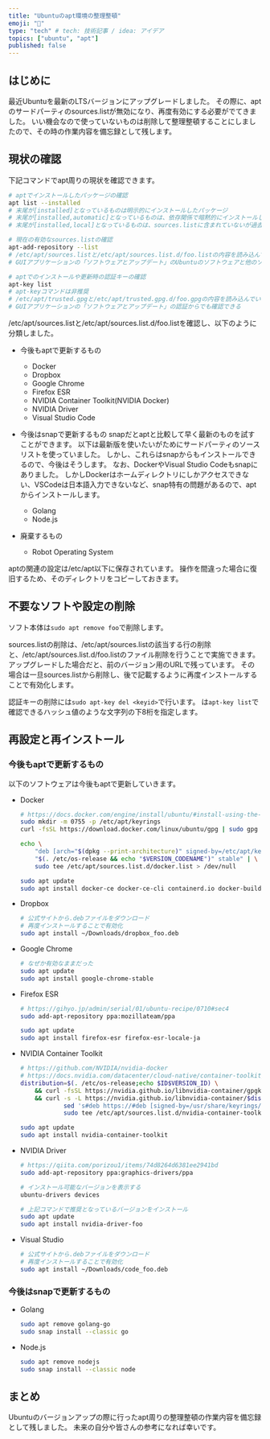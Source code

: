 ```yaml
---
title: "Ubuntuのapt環境の整理整頓"
emoji: "🧹"
type: "tech" # tech: 技術記事 / idea: アイデア
topics: ["ubuntu", "apt"]
published: false
---
```


## はじめに
最近Ubuntuを最新のLTSバージョンにアップグレードしました。
その際に、aptのサードパーティのsources.listが無効になり、再度有効にする必要がでてきました。
いい機会なので使っていないものは削除して整理整頓することにしましたので、その時の作業内容を備忘録として残します。


## 現状の確認

下記コマンドでapt周りの現状を確認できます。

```bash
# aptでインストールしたパッケージの確認
apt list --installed
# 末尾が[installed]となっているものは明示的にインストールしたパッケージ
# 末尾が[installed,automatic]となっているものは、依存関係で暗黙的にインストールしたパッケージ
# 末尾が[installed,local]となっているものは、sources.listに含まれていないが過去にインストールしたパッケージ

# 現在の有効なsources.listの確認
apt-add-repository --list
# /etc/apt/sources.listと/etc/apt/sources.list.d/foo.listの内容を読み込んでいる
# GUIアプリケーションの「ソフトウェアとアップデート」のUbuntuのソフトウェアと他のソフトウェアからでも確認できる

# aptでのインストールや更新時の認証キーの確認
apt-key list
# apt-keyコマンドは非推奨
# /etc/apt/trusted.gpgと/etc/apt/trusted.gpg.d/foo.gpgの内容を読み込んでいる
# GUIアプリケーションの「ソフトウェアとアップデート」の認証からでも確認できる
```

/etc/apt/sources.listと/etc/apt/sources.list.d/foo.listを確認し、以下のように分類しました。

- 今後もaptで更新するもの
    - Docker
    - Dropbox
    - Google Chrome
    - Firefox ESR
    - NVIDIA Container Toolkit(NVIDIA Docker)
    - NVIDIA Driver
    - Visual Studio Code

- 今後はsnapで更新するもの
    snapだとaptと比較して早く最新のものを試すことができます。
    以下は最新版を使いたいがためにサードパーティのソースリストを使っていました。
    しかし、これらはsnapからもインストールできるので、今後はそうします。
    なお、DockerやVisual Studio Codeもsnapにありました。
    しかしDockerはホームディレクトリにしかアクセスできない、VSCodeは日本語入力できないなど、snap特有の問題があるので、aptからインストールします。
    - Golang
    - Node.js

- 廃棄するもの
    - Robot Operating System

aptの関連の設定は/etc/apt以下に保存されています。
操作を間違った場合に復旧するため、そのディレクトリをコピーしておきます。


## 不要なソフトや設定の削除

ソフト本体は```sudo apt remove foo```で削除します。

sources.listの削除は、/etc/apt/sources.listの該当する行の削除と、/etc/apt/sources.list.d/foo.listのファイル削除を行うことで実施できます。
アップグレードした場合だと、前のバージョン用のURLで残っています。
その場合は一旦sources.listから削除し、後で記載するように再度インストールすることで有効化します。

認証キーの削除には```sudo apt-key del <keyid>```で行います。
<keyid>は```apt-key list```で確認できるハッシュ値のような文字列の下8桁を指定します。


## 再設定と再インストール

### 今後もaptで更新するもの

以下のソフトウェアは今後もaptで更新していきます。

- Docker

    ```bash
    # https://docs.docker.com/engine/install/ubuntu/#install-using-the-repository
    sudo mkdir -m 0755 -p /etc/apt/keyrings
    curl -fsSL https://download.docker.com/linux/ubuntu/gpg | sudo gpg --dearmor -o /etc/apt/keyrings/docker.gpg

    echo \
        "deb [arch="$(dpkg --print-architecture)" signed-by=/etc/apt/keyrings/docker.gpg] https://download.docker.com/linux/ubuntu \
        "$(. /etc/os-release && echo "$VERSION_CODENAME")" stable" | \
        sudo tee /etc/apt/sources.list.d/docker.list > /dev/null

    sudo apt update
    sudo apt install docker-ce docker-ce-cli containerd.io docker-buildx-plugin docker-compose-plugin
    ```

- Dropbox

    ```bash
    # 公式サイトから.debファイルをダウンロード
    # 再度インストールすることで有効化
    sudo apt install ~/Downloads/dropbox_foo.deb
    ```

- Google Chrome

    ```bash
    # なぜか有効なままだった
    sudo apt update
    sudo apt install google-chrome-stable
    ```

- Firefox ESR

    ```bash
    # https://gihyo.jp/admin/serial/01/ubuntu-recipe/0710#sec4
    sudo add-apt-repository ppa:mozillateam/ppa

    sudo apt update
    sudo apt install firefox-esr firefox-esr-locale-ja
    ```

- NVIDIA Container Toolkit

    ```bash
    # https://github.com/NVIDIA/nvidia-docker
    # https://docs.nvidia.com/datacenter/cloud-native/container-toolkit/install-guide.html#docker
    distribution=$(. /etc/os-release;echo $ID$VERSION_ID) \
        && curl -fsSL https://nvidia.github.io/libnvidia-container/gpgkey | sudo gpg --dearmor -o /usr/share/keyrings/nvidia-container-toolkit-keyring.gpg \
        && curl -s -L https://nvidia.github.io/libnvidia-container/$distribution/libnvidia-container.list | \
                sed 's#deb https://#deb [signed-by=/usr/share/keyrings/nvidia-container-toolkit-keyring.gpg] https://#g' | \
                sudo tee /etc/apt/sources.list.d/nvidia-container-toolkit.list

    sudo apt update
    sudo apt install nvidia-container-toolkit
    ```

- NVIDIA Driver

    ```bash
    # https://qiita.com/porizou1/items/74d8264d6381ee2941bd
    sudo add-apt-repository ppa:graphics-drivers/ppa

    # インストール可能なバージョンを表示する
    ubuntu-drivers devices

    # 上記コマンドで推奨となっているバージョンをインストール
    sudo apt update
    sudo apt install nvidia-driver-foo
    ```

- Visual Studio

    ```bash
    # 公式サイトから.debファイルをダウンロード
    # 再度インストールすることで有効化
    sudo apt install ~/Downloads/code_foo.deb
    ```

### 今後はsnapで更新するもの

- Golang

    ```bash
    sudo apt remove golang-go
    sudo snap install --classic go
    ```

- Node.js

    ```bash
    sudo apt remove nodejs
    sudo snap install --classic node
    ```

## まとめ

Ubuntuのバージョンアップの際に行ったapt周りの整理整頓の作業内容を備忘録として残しました。
未来の自分や皆さんの参考になれば幸いです。
